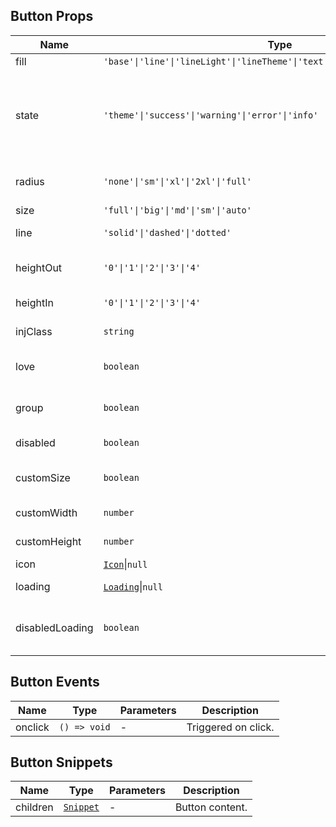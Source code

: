 ## Button Props

| Name            | Type                                                                          | Default   | Required | Description                                      |
| --------------- | ----------------------------------------------------------------------------- | --------- | -------- | ------------------------------------------------ |
| fill            | `'base'\|'line'\|'lineLight'\|'lineTheme'\|'text'\|'textTheme'\|'colorLight'` | `'base'`  | N        | Fill mode.                                       |
| state           | `'theme'\|'success'\|'warning'\|'error'\|'info'`                              | `'theme'` | N        | Status color, theme means following theme color. |
| radius          | `'none'\|'sm'\|'xl'\|'2xl'\|'full'`                                           | `'sm'`    | N        | Border radius style.                             |
| size            | `'full'\|'big'\|'md'\|'sm'\|'auto'`                                           | `'big'`   | N        | Size.                                            |
| line            | `'solid'\|'dashed'\|'dotted'`                                                 | `'solid'` | N        | Border style.                                    |
| heightOut       | `'0'\|'1'\|'2'\|'3'\|'4'`                                                     | `'2'`     | N        | Button outer height.                             |
| heightIn        | `'0'\|'1'\|'2'\|'3'\|'4'`                                                     | `'3'`     | N        | Button height.                                   |
| injClass        | `string`                                                                      | `''`      | N        | Inject CSS class name.                           |
| love            | `boolean`                                                                     | `false`   | N        | Whether to enable care version.                  |
| group           | `boolean`                                                                     | `false`   | N        | Whether to use button group.                     |
| disabled        | `boolean`                                                                     | `false`   | N        | Whether to disable.                              |
| customSize      | `boolean`                                                                     | `false`   | N        | Whether to use custom size.                      |
| customWidth     | `number`                                                                      | `0`       | N        | Custom width.                                    |
| customHeight    | `number`                                                                      | `0`       | N        | Custom height.                                   |
| icon            | [`Icon`](https://stdf.design/components?nav=icon&tab=1)\|`null`             | `null`    | N        | Icon props.                                      |
| loading         | [`Loading`](https://stdf.design/components?nav=loading&tab=1)\|`null`       | `null`    | N        | Loading props.                                   |
| disabledLoading | `boolean`                                                                     | `false`   | N        | Whether to disable when loading.                 |

## Button Events

| Name    | Type         | Parameters | Description         |
| ------- | ------------ | ---------- | ------------------- |
| onclick | `() => void` | -          | Triggered on click. |

## Button Snippets

| Name     | Type                                                                | Parameters | Description     |
| -------- | ------------------------------------------------------------------- | ---------- | --------------- |
| children | [`Snippet`](https://svelte.dev/docs/svelte/snippet#Typing-snippets) | -          | Button content. |
